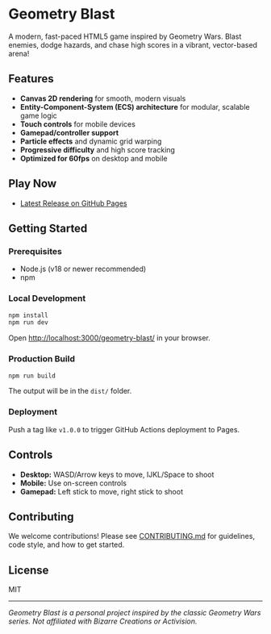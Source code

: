 # Geometry Blast

A modern, fast-paced HTML5 game inspired by Geometry Wars. Blast enemies, dodge hazards, and chase high scores in a vibrant, vector-based arena!

## Features
- **Canvas 2D rendering** for smooth, modern visuals
- **Entity-Component-System (ECS) architecture** for modular, scalable game logic
- **Touch controls** for mobile devices
- **Gamepad/controller support**
- **Particle effects** and dynamic grid warping
- **Progressive difficulty** and high score tracking
- **Optimized for 60fps** on desktop and mobile

## Play Now
- [Latest Release on GitHub Pages](https://your-username.github.io/geometry-blast/)

## Getting Started

### Prerequisites
- Node.js (v18 or newer recommended)
- npm

### Local Development
```sh
npm install
npm run dev
```
Open [http://localhost:3000/geometry-blast/](http://localhost:3000/geometry-blast/) in your browser.

### Production Build
```sh
npm run build
```
The output will be in the `dist/` folder.

### Deployment
Push a tag like `v1.0.0` to trigger GitHub Actions deployment to Pages.

## Controls
- **Desktop:** WASD/Arrow keys to move, IJKL/Space to shoot
- **Mobile:** Use on-screen controls
- **Gamepad:** Left stick to move, right stick to shoot

## Contributing
We welcome contributions! Please see [CONTRIBUTING.md](CONTRIBUTING.md) for guidelines, code style, and how to get started.

## License
MIT

---
*Geometry Blast is a personal project inspired by the classic Geometry Wars series. Not affiliated with Bizarre Creations or Activision.*
